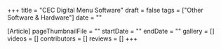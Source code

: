 +++
title = "CEC Digital Menu Software"
draft = false
tags = ["Other Software & Hardware"]
date = ""

[Article]
pageThumbnailFile = ""
startDate = ""
endDate = ""
gallery = []
videos = []
contributors = []
reviews = []
+++